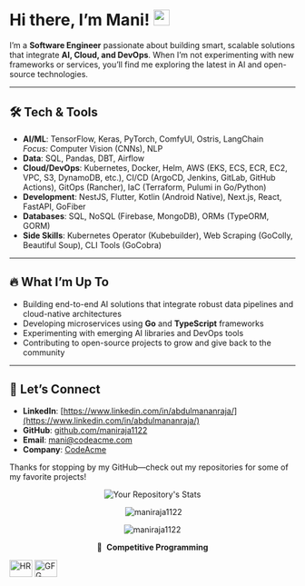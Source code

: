 <div align="left">


# Hi there, I’m Mani! <img src="https://media.giphy.com/media/hvRJCLFzcasrR4ia7z/giphy.gif" width="28">

I’m a **Software Engineer** passionate about building smart, scalable solutions that integrate **AI, Cloud, and DevOps**. When I’m not experimenting with new frameworks or services, you’ll find me exploring the latest in AI and open-source technologies.

---

## :hammer_and_wrench: Tech & Tools

- **AI/ML**: TensorFlow, Keras, PyTorch, ComfyUI, Ostris, LangChain  
  *Focus:* Computer Vision (CNNs), NLP  
- **Data**: SQL, Pandas, DBT, Airflow  
- **Cloud/DevOps**: Kubernetes, Docker, Helm, AWS (EKS, ECS, ECR, EC2, VPC, S3, DynamoDB, etc.), CI/CD (ArgoCD, Jenkins, GitLab, GitHub Actions), GitOps (Rancher), IaC (Terraform, Pulumi in Go/Python)  
- **Development**: NestJS, Flutter, Kotlin (Android Native), Next.js, React, FastAPI, GoFiber  
- **Databases**: SQL, NoSQL (Firebase, MongoDB), ORMs (TypeORM, GORM)  
- **Side Skills**: Kubernetes Operator (Kubebuilder), Web Scraping (GoColly, Beautiful Soup), CLI Tools (GoCobra)

---

## :fire: What I’m Up To

- Building end-to-end AI solutions that integrate robust data pipelines and cloud-native architectures  
- Developing microservices using **Go** and **TypeScript** frameworks  
- Experimenting with emerging AI libraries and DevOps tools  
- Contributing to open-source projects to grow and give back to the community

---

## :link: Let’s Connect

- **LinkedIn**: [https://www.linkedin.com/in/abdulmananraja/](https://www.linkedin.com/in/abdulmananraja/)
- **GitHub**: [github.com/maniraja1122](https://github.com/maniraja1122/)  
- **Email**: [mani@codeacme.com](mailto:mani@codeacme.com)
- **Company**: [CodeAcme](https://codeacme.com/)

Thanks for stopping by my GitHub—check out my repositories for some of my favorite projects!


</div>
<div align="center">

![Your Repository's Stats](https://github-readme-stats-sigma-five.vercel.app/api/top-langs/?username=maniraja1122&theme=blue-green)

<p>&nbsp;<img src="https://github-readme-stats-sigma-five.vercel.app/api?username=maniraja1122&show_icons=true&locale=en" alt="maniraja1122" /></p>

<p><img src="https://github-readme-streak-stats.herokuapp.com/?user=maniraja1122&" alt="maniraja1122" /></p>

🔗 &nbsp;**Competitive Programming**
<p align="left">
<a href="https://www.hackerrank.com/Mani1122" target="blank"><img align="center" src="https://cdn.worldvectorlogo.com/logos/hackerrank.svg" alt="HR" height="30" width="40" /></a>
<a href="https://auth.geeksforgeeks.org/user/mani1122/practice" target="blank"><img align="center" src="https://media.geeksforgeeks.org/wp-content/cdn-uploads/20190710102234/download3.png" alt="GFG" height="30" width="40" /></a>



</div>

